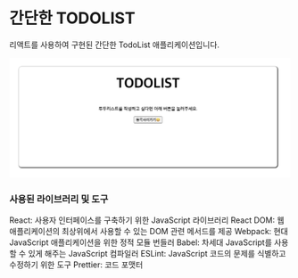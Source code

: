 # 간단한 TODOLIST

리액트를 사용하여 구현된 간단한 TodoList 애플리케이션입니다.

![alt text](image.png)

### 사용된 라이브러리 및 도구

React: 사용자 인터페이스를 구축하기 위한 JavaScript 라이브러리
React DOM: 웹 애플리케이션의 최상위에서 사용할 수 있는 DOM 관련 메서드를 제공
Webpack: 현대 JavaScript 애플리케이션을 위한 정적 모듈 번들러
Babel: 차세대 JavaScript를 사용할 수 있게 해주는 JavaScript 컴파일러
ESLint: JavaScript 코드의 문제를 식별하고 수정하기 위한 도구
Prettier: 코드 포맷터
